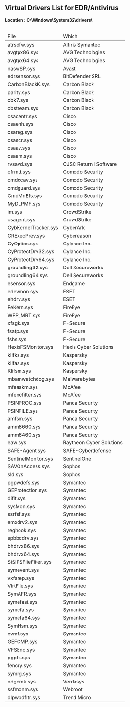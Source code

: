 <h2>Virtual Drivers List for EDR/Antivirus</h2>
<b>Location : C:\Windows\System32\drivers\</b>
<br><br>
<table>
<thead>
<tr>
<td>File</td>
<td>Which</td>
</tr>
</thead>
<tbody>

<tr>
<td>atrsdfw.sys</td>
<td>Altiris Symantec</td>
</tr>

<tr>
<td>avgtpx86.sys</td>
<td>AVG Technologies</td>
</tr>

<tr>
<td>avgtpx64.sys</td>
<td>AVG Technologies</td>
</tr>

<tr>
<td>naswSP.sys</td>
<td>Avast</td>
</tr>

<tr>
<td>edrsensor.sys</td>
<td>BitDefender SRL</td>
</tr>

<tr>
<td>CarbonBlackK.sys</td>
<td>Carbon Black</td>
</tr>

<tr>
<td>parity.sys</td>
<td>Carbon Black</td>
</tr>

<tr>
<td>cbk7.sys</td>
<td>Carbon Black</td>
</tr>

<tr>
<td>cbstream.sys</td>
<td>Carbon Black</td>
</tr>

<tr>
<td>csacentr.sys</td>
<td>Cisco</td>
</tr>

<tr>
<td>csaenh.sys</td>
<td>Cisco</td>
</tr>

<tr>
<td>csareg.sys</td>
<td>Cisco</td>
</tr>

<tr>
<td>csascr.sys</td>
<td>Cisco</td>
</tr>

<tr>
<td>csaav.sys</td>
<td>Cisco</td>
</tr>

<tr>
<td>csaam.sys</td>
<td>Cisco</td>
</tr>

<tr>
<td>rvsavd.sys</td>
<td>CJSC Returnil Software</td>
</tr>

<tr>
<td>cfrmd.sys</td>
<td>Comodo Security</td>
</tr>

<tr>
<td>cmdccav.sys</td>
<td>Comodo Security</td>
</tr>

<tr>
<td>cmdguard.sys</td>
<td>Comodo Security</td>
</tr>

<tr>
<td>CmdMnEfs.sys</td>
<td>Comodo Security</td>
</tr>

<tr>
<td>MyDLPMF.sys</td>
<td>Comodo Security</td>
</tr>

<tr>
<td>im.sys</td>
<td>CrowdStrike</td>
</tr>

<tr>
<td>csagent.sys</td>
<td>CrowdStrike</td>
</tr>

<tr>
<td>CybKernelTracker.sys</td>
<td>CyberArk</td>
</tr>

<tr>
<td>CRExecPrev.sys</td>
<td>Cybereason</td>
</tr>

<tr>
<td>CyOptics.sys</td>
<td>Cylance Inc.</td>
</tr>

<tr>
<td>CyProtectDrv32.sys</td>
<td>Cylance Inc.</td>
</tr>

<tr>
<td>CyProtectDrv64.sys</td>
<td>Cylance Inc.</td>
</tr>

<tr>
<td>groundling32.sys</td>
<td>Dell Secureworks</td>
</tr>

<tr>
<td>groundling64.sys</td>
<td>Dell Secureworks</td>
</tr>

<tr>
<td>esensor.sys</td>
<td>Endgame</td>
</tr>
  
<tr>
<td>edevmon.sys</td>
<td>ESET</td>
</tr>
  
<tr>
<td>ehdrv.sys</td>
<td>ESET</td>
</tr>

<tr>
<td>FeKern.sys</td>
<td>FireEye</td>
</tr>
  
<tr>
<td>WFP_MRT.sys</td>
<td>FireEye</td>
</tr>

<tr>
<td>xfsgk.sys</td>
<td>F-Secure</td>
</tr>
  
<tr>
<td>fsatp.sys</td>
<td>F-Secure</td>
</tr>
  
<tr>
<td>fshs.sys</td>
<td>F-Secure</td>
</tr>
  
<tr>
<td>HexisFSMonitor.sys</td>
<td>Hexis Cyber Solutions</td>
</tr>

<tr>
<td>klifks.sys</td>
<td>Kaspersky</td>
</tr>
  
<tr>
<td>klifaa.sys</td>
<td>Kaspersky</td>
</tr>
  
<tr>
<td>Klifsm.sys</td>
<td>Kaspersky</td>
</tr>
  
<tr>
<td>mbamwatchdog.sys</td>
<td>Malwarebytes</td>
</tr>
  
<tr>
<td>mfeaskm.sys</td>
<td>McAfee</td>
</tr>
  
<tr>
<td>mfencfilter.sys</td>
<td>McAfee</td>
</tr>
  
<tr>
<td>PSINPROC.sys</td>
<td>Panda Security</td>
</tr>
  
<tr>
<td>PSINFILE.sys</td>
<td>Panda Security</td>
</tr>
  
<tr>
<td>amfsm.sys</td>
<td>Panda Security</td>
</tr>
  
<tr>
<td>amm8660.sys</td>
<td>Panda Security</td>
</tr>
  
<tr>
<td>amm6460.sys</td>
<td>Panda Security</td>
</tr>
  
<tr>
<td>eaw.sys</td>
<td>Raytheon Cyber Solutions</td>
</tr>
  
<tr>
<td>SAFE-Agent.sys</td>
<td>SAFE-Cyberdefense</td>
</tr>
  
<tr>
<td>SentinelMonitor.sys</td>
<td>SentinelOne</td>
</tr>
  
<tr>
<td>SAVOnAccess.sys</td>
<td>Sophos</td>
</tr>
  
<tr>
<td>sld.sys</td>
<td>Sophos</td>
</tr>
  
<tr>
<td>pgpwdefs.sys</td>
<td>Symantec</td>
</tr>
  
<tr>
<td>GEProtection.sys</td>
<td>Symantec</td>
</tr>
  
<tr>
<td>diflt.sys</td>
<td>Symantec</td>
</tr>
  
<tr>
<td>sysMon.sys</td>
<td>Symantec</td>
</tr>
  
<tr>
<td>ssrfsf.sys</td>
<td>Symantec</td>
</tr>
  
<tr>
<td>emxdrv2.sys</td>
<td>Symantec</td>
</tr>
  
<tr>
<td>reghook.sys</td>
<td>Symantec</td>
</tr>
  
<tr>
<td>spbbcdrv.sys</td>
<td>Symantec</td>
</tr>
  
<tr>
<td>bhdrvx86.sys</td>
<td>Symantec</td>
</tr>
  
<tr>
<td>bhdrvx64.sys</td>
<td>Symantec</td>
</tr>
  
<tr>
<td>SISIPSFileFilter.sys</td>
<td>Symantec</td>
</tr>
  
<tr>
<td>symevent.sys</td>
<td>Symantec</td>
</tr>
  
<tr>
<td>vxfsrep.sys</td>
<td>Symantec</td>
</tr>
  
<tr>
<td>VirtFile.sys</td>
<td>Symantec</td>
</tr>
  
<tr>
<td>SymAFR.sys</td>
<td>Symantec</td>
</tr>
  
<tr>
<td>symefasi.sys</td>
<td>Symantec</td>
</tr>
  
<tr>
<td>symefa.sys</td>
<td>Symantec</td>
</tr>
  
<tr>
<td>symefa64.sys</td>
<td>Symantec</td>
</tr>
  
<tr>
<td>SymHsm.sys</td>
<td>Symantec</td>
</tr>
  
<tr>
<td>evmf.sys</td>
<td>Symantec</td>
</tr>
  
<tr>
<td>GEFCMP.sys</td>
<td>Symantec</td>
</tr>
  
<tr>
<td>VFSEnc.sys</td>
<td>Symantec</td>
</tr>
  
<tr>
<td>pgpfs.sys</td>
<td>Symantec</td>
</tr>
  
<tr>
<td>fencry.sys</td>
<td>Symantec</td>
</tr>
  
<tr>
<td>symrg.sys</td>
<td>Symantec</td>
</tr>
  
<tr>
<td>ndgdmk.sys</td>
<td>Verdasys</td>
</tr>
  
<tr>
<td>ssfmonm.sys</td>
<td>Webroot</td>
</tr>
  
<tr>
<td>dlpwpdfltr.sys</td>
<td>Trend Micro</td>
</tr>
  
</tbody></table>
